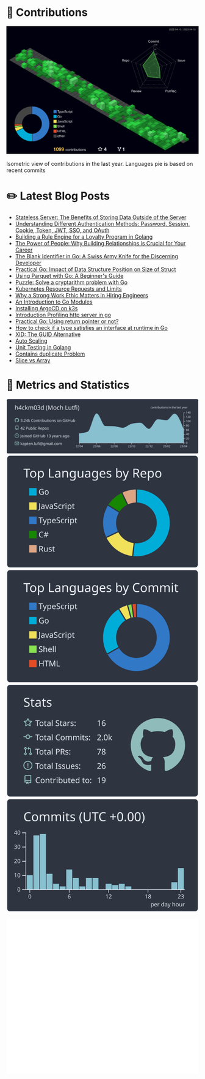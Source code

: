 # :sparkling_heart: Contributions

<a href="./profile-3d-contrib/profile-night-green.svg">
    <img width="900em" src="./profile-3d-contrib/profile-night-green.svg">
</a>

Isometric view of contributions in the last year. Languages pie is based on recent commits

# :pencil2: Latest Blog Posts

<!-- BLOG-POST-LIST:START -->
- [Stateless Server: The Benefits of Storing Data Outside of the Server](/blog/stateless-server)
- [Understanding Different Authentication Methods: Password, Session, Cookie, Token, JWT, SSO, and OAuth](/blog/understanding-auth)
- [Building a Rule Engine for a Loyalty Program in Golang](/blog/simple-rule-engine)
- [The Power of People: Why Building Relationships is Crucial for Your Career](/blog/the-people-power)
- [The Blank Identifier in Go: A Swiss Army Knife for the Discerning Developer](/blog/blank-identifier)
- [Practical Go: Impact of Data Structure Position on Size of Struct](/blog/struct-position-matters)
- [Using Parquet with Go: A Beginner&#39;s Guide](/blog/parquet-go)
- [Puzzle: Solve a cryptarithm problem with Go](/blog/is-crypt-solution)
- [Kubernetes Resource Requests and Limits](/blog/resource-requests-and-limits)
- [Why a Strong Work Ethic Matters in Hiring Engineers](/blog/strong-ethics)
- [An Introduction to Go Modules](/blog/intro-module)
- [Installing ArgoCD on k3s](/blog/k3s-argocd)
- [Introduction Profiling http server in go](/blog/profiling-server)
- [Practical Go: Using return pointer or not?](/blog/pointer-or-not)
- [How to check if a type satisfies an interface at runtime in Go](/blog/check-satisfy-interface)
- [XID: The GUID Alternative](/blog/xid-the-guid-alternative)
- [Auto Scaling](/blog/autoscaling)
- [Unit Testing in Golang](/blog/practical-unit-test)
- [Contains duplicate Problem](/blog/containsDuplicateWithRust)
- [Slice vs Array](/blog/slice)
<!-- BLOG-POST-LIST:END -->

# :dizzy: Metrics and Statistics

![profile-details](profile-summary-card-output/nord_dark/0-profile-details.svg)
![stats](profile-summary-card-output/nord_dark/1-repos-per-language.svg)
![most-commit-language](profile-summary-card-output/nord_dark/2-most-commit-language.svg)
![stats](profile-summary-card-output/nord_dark/3-stats.svg)
![productive-time](profile-summary-card-output/nord_dark/4-productive-time.svg)

<img width="625em" src="./github-metrics.svg" />
